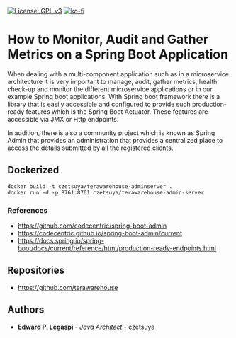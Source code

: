 [![License: GPL v3](https://img.shields.io/badge/License-GPLv3-blue.svg)](https://www.gnu.org/licenses/gpl-3.0)
[![ko-fi](https://www.ko-fi.com/img/githubbutton_sm.svg)](https://ko-fi.com/S6S0YXPX)

# How to Monitor, Audit and Gather Metrics on a Spring Boot Application

When dealing with a multi-component application such as in a microservice architecture it is very important to manage, audit, gather metrics, health check-up and monitor the different microservice applications or in our example Spring boot applications. With Spring boot framework there is a library that is easily accessible and configured to provide such production-ready features which is the Spring Boot Actuator. These features are accessible via JMX or Http endpoints.

In addition, there is also a community project which is known as Spring Admin that provides an administration that provides a centralized place to access the details submitted by all the registered clients.

## Dockerized

```
docker build -t czetsuya/terawarehouse-adminserver .
docker run -d -p 8761:8761 czetsuya/terawarehouse-admin-server
```

### References

 * https://github.com/codecentric/spring-boot-admin
 * https://codecentric.github.io/spring-boot-admin/current
 * https://docs.spring.io/spring-boot/docs/current/reference/html/production-ready-endpoints.html
 
## Repositories

 - https://github.com/terawarehouse
 
## Authors

 * **Edward P. Legaspi** - *Java Architect* - [czetsuya](https://github.com/czetsuya)